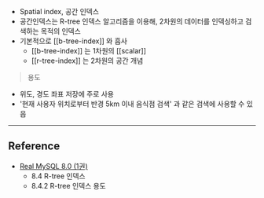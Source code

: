 - Spatial index, 공간 인덱스
- 공간인덱스는 R-tree 인덱스 알고리즘을 이용해, 2차원의 데이터를 인덱싱하고 검색하는 목적의 인덱스
- 기본적으로 [[b-tree-index]] 와 흡사
	- [[b-tree-index]] 는 1차원의  [[scalar]]
	- [[r-tree-index]] 는 2차원의 공간 개념

> 용도

- 위도, 경도 좌표 저장에 주로 사용
- '현재 사용자 위치로부터 반경 5km 이내 음식점 검색' 과 같은 검색에 사용할 수 있음

---
## Reference
 -  [Real MySQL 8.0 (1권)](https://product.kyobobook.co.kr/detail/S000001766482)
	- 8.4 R-tree 인덱스
	- 8.4.2 R-tree 인덱스 용도